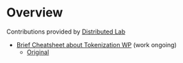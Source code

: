 
# Overview 

Contributions provided by [Distributed Lab](https://distributedlab.com/)
- [Brief Cheatsheet about Tokenization WP](cheatsheet_tokenization_wp1.ipynb) (work ongoing)
  - [Original](https://www.linkedin.com/feed/update/urn:li:ugcPost:6480822958452465664/)


